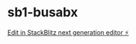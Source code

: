 # sb1-busabx

[Edit in StackBlitz next generation editor ⚡️](https://stackblitz.com/~/github.com/GitHamza0206/sb1-busabx)
